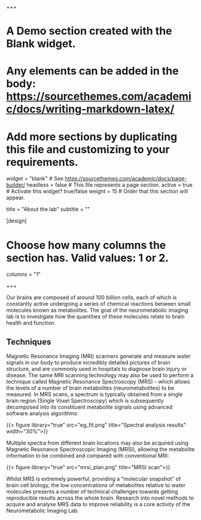 +++
# A Demo section created with the Blank widget.
# Any elements can be added in the body: https://sourcethemes.com/academic/docs/writing-markdown-latex/
# Add more sections by duplicating this file and customizing to your requirements.

widget = "blank"  # See https://sourcethemes.com/academic/docs/page-builder/
headless = false  # This file represents a page section.
active = true  # Activate this widget? true/false
weight = 15  # Order that this section will appear.

title = "About the lab"
subtitle = ""

[design]
  # Choose how many columns the section has. Valid values: 1 or 2.
  columns = "1"

+++

Our brains are composed of around 100 billion cells, each of which is constantly active undergoing a series of chemical reactions between small molecules known as metabolites. The goal of the neurometabolic imaging lab is to investigate how the quantities of these molecules relate to brain health and function.

## Techniques
Magnetic Resonance Imaging (MRI) scanners generate and measure water signals in our body to produce incredibly detailed pictures of brain structure, and are commonly used in hospitals to diagnose brain injury or disease. The same MRI scanning technology may also be used to perform a technique called Magnetic Resonance Spectroscopy (MRS) - which allows the levels of a number of brain metabolites (neurometabolites) to be measured. In MRS scans, a spectrum is typically obtained from a single brain region (Single Voxel Spectroscopy) which is subsequently decomposed into its constituent metabolite signals using advanced software analysis algorithms:

{{< figure library="true" src="eg_fit.png" title="Spectral analysis results" width="30%">}}

Multiple spectra from different brain locations may also be acquired using Magnetic Resonance Spectroscopic Imaging (MRSI), allowing the metabolite information to be combined and compared with conventional MRI:

{{< figure library="true" src="mrsi_plan.png" title="MRSI scan">}}

Whilst MRS is extremely powerful, providing a “molecular snapshot” of brain cell biology, the low concentrations of metabolites relative to water molecules presents a number of technical challenges towards getting reproducible results across the whole brain. Research into novel methods to acquire and analyse MRS data to improve reliability is a core activity of the Neurometabolic Imaging Lab.

